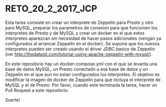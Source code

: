# RETO_20_2_2017_JCP

Esta tarea consiste en crear un interprete de Zeppelin para Presto y otro para MySQL, preparar los parametros de conexion para que funcionen los interpretes de Presto y de MySQL y crear un docker en el que estos interpretes aparezcan sin necesidad de hacer pasos adicionales (vengan ya configurados al arrancar Zeppelin en el docker). Se supone que los nuevos interpretes pueden ser creado usando el driver JDBC basico de Zeppelin (ver http://thedataist.com/tutorial-using-apache-zeppelin-with-mysql/).

En este repositorio hay un docker-compose.yml con el que se levanta una base de datos MySQL, un Presto conectado a esa base de datos y un Zeppelin en el que aun no estan configurados los interpretes. El objetivo es modificar la imagen de docker de Zeppelin para que incluya el interprete de MySQL y el de Presto. Por favor, cuando este terminada la tarea, hacer un Pull Request a este repositorio.

Suerte!
